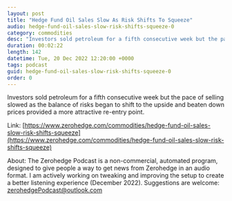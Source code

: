 ```yaml
---
layout: post
title: "Hedge Fund Oil Sales Slow As Risk Shifts To Squeeze"
audio: hedge-fund-oil-sales-slow-risk-shifts-squeeze-0
category: commodities
desc: "Investors sold petroleum for a fifth consecutive week but the pace of selling slowed as the balance of risks began to shift to the upside and beaten down prices provided a more attractive re-entry point."
duration: 00:02:22
length: 142
datetime: Tue, 20 Dec 2022 12:20:00 +0000
tags: podcast
guid: hedge-fund-oil-sales-slow-risk-shifts-squeeze-0
order: 0
---
```

Investors sold petroleum for a fifth consecutive week but the pace of selling slowed as the balance of risks began to shift to the upside and beaten down prices provided a more attractive re-entry point.

Link: [https://www.zerohedge.com/commodities/hedge-fund-oil-sales-slow-risk-shifts-squeeze](https://www.zerohedge.com/commodities/hedge-fund-oil-sales-slow-risk-shifts-squeeze)

About: The Zerohedge Podcast is a non-commercial, automated program, designed to give people a way to get news from Zerohedge in an audio format.  I am actively working on tweaking and improving the setup to create a better listening experience (December 2022).  Suggestions are welcome: [zerohedgePodcast@outlook.com](mailto:zerohedgePodcast@outlook.com)